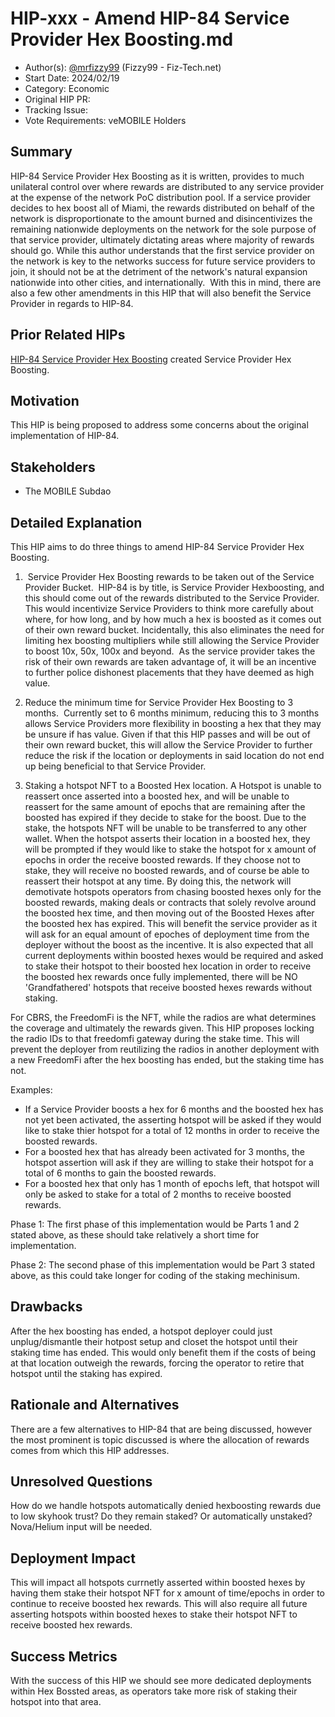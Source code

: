 # HIP-xxx - Amend HIP-84 Service Provider Hex Boosting.md

- Author(s): [@mrfizzy99](https://github.com/mrfizzy99) (Fizzy99 - Fiz-Tech.net) 
- Start Date: 2024/02/19
- Category: Economic
- Original HIP PR: <!-- leave this empty; maintainer will fill in ID of this pull request -->
- Tracking Issue: <!-- leave this empty; maintainer will create a discussion issue -->
- Vote Requirements: veMOBILE Holders

## Summary

HIP-84 Service Provider Hex Boosting as it is written, provides to much unilateral control over where rewards are distributed to any service provider at the expense of the network PoC distribution pool.
If a service provider decides to hex boost all of Miami, the rewards distributed on behalf of the network is disproportionate to the amount burned and disincentivizes the remaining nationwide deployments on the network for the sole purpose of that service provider, ultimately dictating areas where majority of rewards should go.
While this author understands that the first service provider on the network is key to the networks success for future service providers to join, it should not be at the detriment of the network's natural expansion nationwide into other cities, and internationally. 
With this in mind, there are also a few other amendments in this HIP that will also benefit the Service Provider in regards to HIP-84. 

## Prior Related HIPs

[HIP-84 Service Provider Hex Boosting](https://github.com/helium/HIP/blob/main/0084-service-provider-hex-boosting.md) created Service Provider Hex Boosting.


## Motivation

This HIP is being proposed to address some concerns about the original implementation of HIP-84. 


## Stakeholders

- The MOBILE Subdao


## Detailed Explanation

This HIP aims to do three things to amend HIP-84 Service Provider Hex Boosting.  

1.  Service Provider Hex Boosting rewards to be taken out of the Service Provider Bucket. 
HIP-84 is by title, is Service Provider Hexboosting, and this should come out of the rewards distributed to the Service Provider. 
This would incentivize Service Providers to think more carefully about where, for how long, and by how much a hex is boosted as it comes out of their own reward bucket. Incidentally, this also eliminates the need for limiting hex boosting multipliers while still allowing the Service Provider to boost 10x, 50x, 100x and beyond.  As the service provider takes the risk of their own rewards are taken advantage of, it will be an incentive to further police dishonest placements that they have deemed as high value.

2. Reduce the minimum time for Service Provider Hex Boosting to 3 months. 
Currently set to 6 months minimum, reducing this to 3 months allows Service Providers more flexibility in boosting a hex that they may be unsure if has value. Given if that this HIP passes and will be out of their own reward bucket, this will allow the Service Provider to further reduce the risk if the location or deployments in said location do not end up being beneficial to that Service Provider.

3. Staking a hotspot NFT to a Boosted Hex location. A Hotspot is unable to reassert once asserted into a boosted hex, and will be unable to reassert for the same amount of epochs that are remaining after the boosted has expired if they decide to stake for the boost. Due to the stake, the hotspots NFT will be unable to be transferred to any other wallet. When the hotspot asserts their location in a boosted hex, they will be prompted if they would like to stake the hotspot for x amount of epochs in order the receive boosted rewards. If they choose not to stake, they will receive no boosted rewards, and of course be able to reassert their hotspot at any time. 
By doing this, the network will demotivate hotspots operators from chasing boosted hexes only for the boosted rewards, making deals or contracts that solely revolve around the boosted hex time, and then moving out of the Boosted Hexes after the boosted hex has expired. This will benefit the service provider as it will ask for an equal amount of epoches of deployment time from the deployer without the boost as the incentive.
It is also expected that all current deployments within boosted hexes would be required and asked to stake their hotspot to their boosted hex location in order to receive the boosted hex rewards once fully implemented, there will be NO 'Grandfathered' hotspots that receive boosted hexes rewards without staking.

For CBRS, the FreedomFi is the NFT, while the radios are what determines the coverage and ultimately the rewards given. This HIP proposes locking the radio IDs to that freedomfi gateway during the stake time. This will prevent the deployer from reutilizing the radios in another deployment with a new FreedomFi after the hex boosting has ended, but the staking time has not. 

Examples: 
- If a Service Provider boosts a hex for 6 months and the boosted hex has not yet been activated, the asserting hotspot will be asked if they would like to stake thier hotspot for a total of 12 months in order to receive the boosted rewards.  
- For a boosted hex that has already been activated for 3 months, the hotspot assertion will ask if they are willing to stake their hotspot for a total of 6 months to gain the boosted rewards.  
- For a boosted hex that only has 1 month of epochs left, that hotspot will only be asked to stake for a total of 2 months to receive boosted rewards.


Phase 1:
The first phase of this implementation would be Parts 1 and 2 stated above, as these should take relatively a short time for implementation.

Phase 2:
The second phase of this implementation would be Part 3 stated above, as this could take longer for coding of the staking mechinisum. 



## Drawbacks

After the hex boosting has ended, a hotspot deployer could just unplug/dismantle their hotpost setup and closet the hotspot until their staking time has ended. This would only benefit them if the costs of being at that location outweigh the rewards, forcing the operator to retire that hotspot until the staking has expired. 


## Rationale and Alternatives

There are a few alternatives to HIP-84 that are being discussed, however the most prominent is topic discussed is where the allocation of rewards comes from which this HIP addresses. 


## Unresolved Questions

How do we handle hotspots automatically denied hexboosting rewards due to low skyhook trust? Do they remain staked? Or automatically unstaked? Nova/Helium input will be needed.  


## Deployment Impact

This will impact all hotspots currnetly asserted within boosted hexes by having them stake their hotspot NFT for x amount of time/epochs in order to continue to receive boosted hex rewards. This will also require all future asserting hotspots within boosted hexes to stake their hotspot NFT to receive boosted hex rewards.


## Success Metrics

With the success of this HIP we should see more dedicated deployments within Hex Bossted areas, as operators take more risk of staking their hotspot into that area. 


